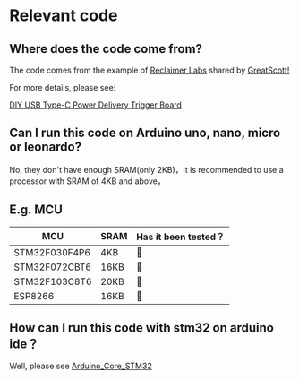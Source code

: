 # Relevant code

## Where does the code come from?

The code comes from the example of [Reclaimer Labs](https://www.reclaimerlabs.com/) shared by [GreatScott!](https://www.instructables.com/member/GreatScottLab/)

For more details, please see:

[DIY USB Type-C Power Delivery Trigger Board](https://www.instructables.com/DIY-USB-Type-C-Power-Delivery-Trigger-Board/)


## Can I run this code on Arduino uno, nano, micro or leonardo?

No, they don't have enough SRAM(only 2KB)，It is recommended to use a processor with SRAM of 4KB and above，

## E.g. MCU

| MCU           | SRAM | Has it been tested？ |
| ------------- | ---- | -------------------- |
| STM32F030F4P6 | 4KB  | :yellow_heart:       |
| STM32F072CBT6 | 16KB | 💚                    |
| STM32F103C8T6 | 20KB | :yellow_heart:       |
| ESP8266       | 16KB | 💚                    |

## How can I run this code with stm32 on arduino ide？

Well, please see [Arduino_Core_STM32](https://github.com/stm32duino/Arduino_Core_STM32)

